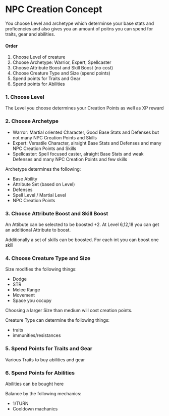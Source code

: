 # NPC Creation Concept

You choose Level and archetype which determinse your base stats and proficencies and also gives you an amount of poitns you can spend for traits, gear and abilities.

#### Order

1. Choose Level of creature
2. Choose Archetype: Warrior, Expert, Spellcaster
3. Choose Attribute Boost and Skill Boost (no cost)
4. Choose Creature Type and Size (spend points)
5. Spend points for Traits and Gear 
6. Spend points for Abilities


### 1. Choose Level

The Level you choose determines your Creation Points as well as XP reward 

### 2. Choose Archetype

- Warror: Martial oriented Character, Good Base Stats and Defenses but not many NPC Creation Points and Skills
- Expert: Versatile Character, alraight Base Stats and Defenses and many NPC Creation Points and Skills
- Spellcaster: Spell focused caster, alraight Base Stats and weak Defenses and many NPC Creation Points and few skills

Archetype determines the following:
- Base Ability
- Attribute Set (based on Level)
- Defenses
- Spell Level / Martial Level
- NPC Creation Points

### 3. Choose Attribute Boost and Skill Boost

An Attibute can be selected to be boosted +2.
At Level 6,12,18 you can get an additional Attribute to boost.

Additionally a set of skills can be boosted. For each int you can boost one skill

### 4. Choose Creature Type and Size

Size modifies the following things:
- Dodge
- STR
- Melee Range
- Movement
- Space you occupy

Choosing a larger Size than medium will cost creation points.

Creature Type can determine the following things:
- traits
- immunities/resistances

### 5. Spend Points for Traits and Gear

Various Traits to buy abilities and gear

### 6. Spend Points for Abilities

Abilities can be bought here

Balance by the following mechanics:
- 1/TURN
- Cooldown machanics